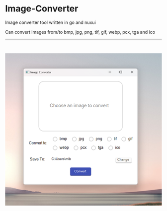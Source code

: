 # Image-Converter
Image converter tool written in go and nuxui

Can convert images from/to bmp, jpg, png, tif, gif, webp, pcx, tga and ico

<hr>
<br>

![](screenshot.png)
